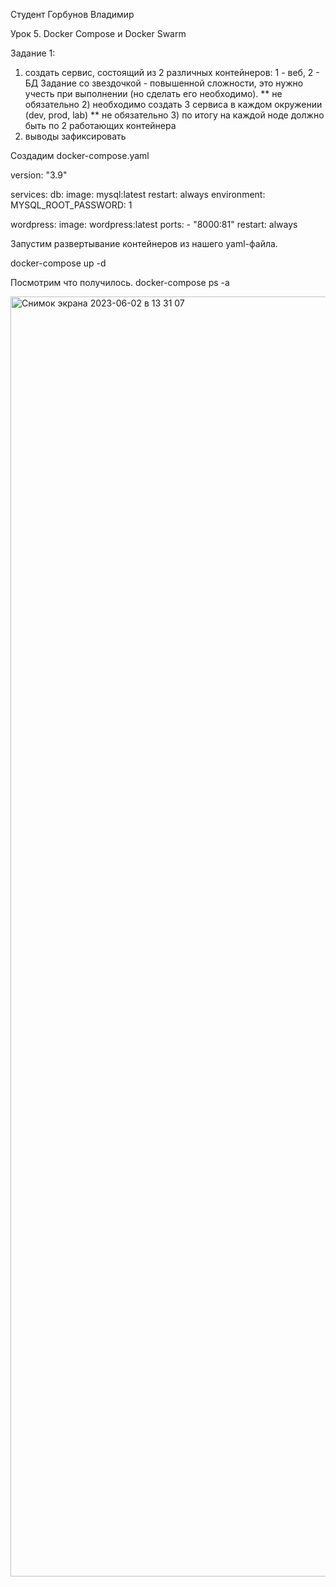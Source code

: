 Студент Горбунов Владимир

Урок 5. Docker Compose и Docker Swarm

Задание 1:

1) создать сервис, состоящий из 2 различных контейнеров: 1 - веб, 2 - БД
Задание со звездочкой - повышенной сложности, это нужно учесть при выполнении (но сделать его необходимо).
** не обязательно 2) необходимо создать 3 сервиса в каждом окружении (dev, prod, lab)
** не обязательно 3) по итогу на каждой ноде должно быть по 2 работающих контейнера
4) выводы зафиксировать


Создадим docker-compose.yaml

version: "3.9"

services:
  db:
    image: mysql:latest
    restart: always
    environment:
      MYSQL_ROOT_PASSWORD: 1

  wordpress:
    image: wordpress:latest
    ports:
      - "8000:81"
    restart: always
  
Запустим развертывание контейнеров из нашего yaml-файла.

  docker-compose up -d
  
Посмотрим что получилось.
  docker-compose ps -a
  
  <img width="2048" alt="Снимок экрана 2023-06-02 в 13 31 07" src="https://github.com/VladimirGorF/Conteinerization/assets/110591063/da594e72-14a1-4282-b072-12fff4cb9496">

  
  
  
  
